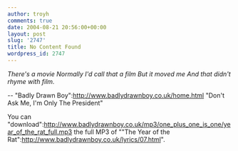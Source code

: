 ```yaml
---
author: troyh
comments: true
date: 2004-08-21 20:56:00+00:00
layout: post
slug: '2747'
title: No Content Found
wordpress_id: 2747
---
```


_There's a movie
Normally I'd call that a film
But it moved me
And that didn't rhyme with film._


-- "Badly Drawn Boy":http://www.badlydrawnboy.co.uk/home.html "Don't Ask Me, I'm Only The President"

You can "download":http://www.badlydrawnboy.co.uk/mp3/one_plus_one_is_one/year_of_the_rat_full.mp3 the full MP3 of ""The Year of the Rat":http://www.badlydrawnboy.co.uk/lyrics/07.html".
